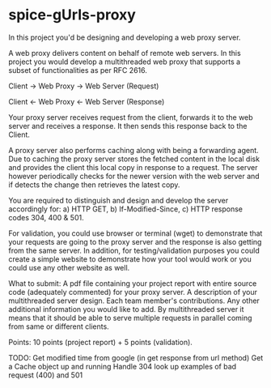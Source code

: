 # spice-gUrls-proxy

In this project you'd be designing and developing a web proxy server. 

A web proxy delivers content on behalf of remote web servers. In this project you would develop a multithreaded web proxy that supports a subset of functionalities as per RFC 2616. 

Client -> Web Proxy -> Web Server (Request)

Client <- Web Proxy <- Web Server (Response)

Your proxy server receives request from the client, forwards it to the web server and receives a response. It then sends this response back to the Client. 

A proxy server also performs caching along with being a forwarding agent. Due to caching the proxy server stores the fetched content in the local disk and provides the client this local copy in response to a request. The server however periodically checks for the newer version with the web server and if detects the change then retrieves the latest copy. 

You are required to distinguish and design and develop the server accordingly for: a) HTTP GET, b)  If-Modified-Since, c) HTTP response codes 304, 400 & 501.

For validation, you could use browser or terminal (wget) to demonstrate that your requests are going to the proxy server and the response is also getting from the same server. In addition, for testing/validation purposes you could create a simple website to demonstrate how your tool would work or you could use any other website as well.

What to submit: A pdf file containing your project report with entire source code (adequately commented) for your proxy server. A description of your multithreaded server design. Each team member's contributions. Any other additional information you would like to add. By multithreaded server it means that it should be able to serve multiple requests in parallel coming from same or different clients.

Points: 10 points (project report) + 5 points (validation).



TODO:
Get modified time from google (in get response from url method)
Get a Cache object up and running
Handle 304
look up examples of bad request (400)
and 501

